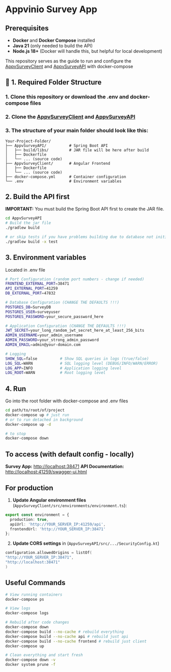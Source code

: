 # Appvinio Survey App

## Prerequisites

- **Docker** and **Docker Compose** installed
- **Java 21** (only needed to build the API)
- **Node.js 18+** (Docker will handle this, but helpful for local development)


This repository serves as the guide to run and configure the [AppvSurveyClient](https://github.com/DarknessoPirate/AppvSurveyClient) and [AppvSurveyAPI](https://github.com/DarknessoPirate/AppvSurveyApi) with docker-compose
## 📁 1. Required Folder Structure
### 1. Clone this repository or download the .env and docker-compose files
### 2. Clone the [AppvSurveyClient](https://github.com/DarknessoPirate/AppvSurveyClient) and [AppvSurveyAPI](https://github.com/DarknessoPirate/AppvSurveyApi)
### 3. The structure of your main folder should look like this:
```
Your-Project-Folder/
├── AppvSurveyAPI/          # Spring Boot API
│   ├── build/libs/         # JAR file will be here after build
│   ├── Dockerfile          
│   └── ... (source code)
├── AppvSurveyClient/       # Angular Frontend  
│   ├── Dockerfile          
│   └── ... (source code)
├── docker-compose.yml      # Container configuration
└── .env                    # Environment variables
```

## 2. Build the API first
**IMPORTANT:** You must build the Spring Boot API first to create the JAR file.

```bash
cd AppvSurveyAPI
# Build the jar file
./gradlew build

# or skip tests if you have problems building due to database not initialized
./gradlew build -x test
```

## 3. Environment variables
Located in .env file
```bash
# Port Configuration (random port numbers - change if needed)
FRONTEND_EXTERNAL_PORT=38471
API_EXTERNAL_PORT=41259
DB_EXTERNAL_PORT=47832

# Database Configuration (CHANGE THE DEFAULTS !!!)
POSTGRES_DB=SurveyDB
POSTGRES_USER=surveyuser
POSTGRES_PASSWORD=your_secure_password_here

# Application Configuration (CHANGE THE DEFAULTS !!!)
JWT_SECRET=your_long_random_jwt_secret_here_at_least_256_bits
ADMIN_USERNAME=your_admin_username
ADMIN_PASSWORD=your_strong_admin_password
ADMIN_EMAIL=admin@your-domain.com

# Logging 
SHOW_SQL=false          # Show SQL queries in logs (true/false)
LOG_SQL=WARN            # SQL logging level (DEBUG/INFO/WARN/ERROR)  
LOG_APP=INFO            # Application logging level
LOG_ROOT=WARN           # Root logging level
```


## 4. Run
Go into the root folder with docker-compose and .env files
```bash
cd path/to/root/of/project
docker-compose up # just run
# or to run detached in background
docker-compose up -d

# to stop
docker-compose down

```

## To access (with default config - locally)
**Survey App:** [http://localhost:38471](http://localhost:38471)
**API Documentation:** [http://localhost:41259/swagger-ui.html](http://localhost:41259/swagger-ui.html)


## For production

1. **Update Angular environment files** (`AppvSurveyClient/src/environments/environment.ts`):
```typescript
export const environment = {
  production: true,
  apiUrl: 'http://YOUR_SERVER_IP:41259/api',
  frontendUrl: 'http://YOUR_SERVER_IP:38471'
};
```

2. **Update CORS settings** in (`AppvSurveyAPI/src/.../SecurityConfig.kt`)
```kotlin
configuration.allowedOrigins = listOf(
"http://YOUR_SERVER_IP:38471", 
"http://localhost:38471"
)
```


## Useful Commands
```bash
# View running containers
docker-compose ps

# View logs
docker-compose logs

# Rebuild after code changes
docker-compose down
docker-compose build --no-cache # rebuild everything
docker-compose build --no-cache api # rebuild just api
docker-compose build --no-cache frontend # rebuild just client
docker-compose up

# Clean everything and start fresh
docker-compose down -v
docker system prune -f
```


